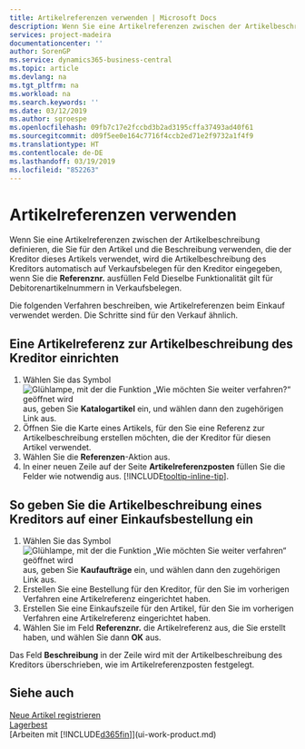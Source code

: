 ```yaml
---
title: Artikelreferenzen verwenden | Microsoft Docs
description: Wenn Sie eine Artikelreferenzen zwischen der Artikelbeschreibung definieren, die Sie für den Artikel und die Beschreibung verwenden, die der Kreditor dieses Artikels verwendet, wird die Artikelbeschreibung des Kreditors automatisch auf Verkaufsbelegen für den Kreditor eingegeben, wenn Sie die **Referenznr.** ausfüllen Feld
services: project-madeira
documentationcenter: ''
author: SorenGP
ms.service: dynamics365-business-central
ms.topic: article
ms.devlang: na
ms.tgt_pltfrm: na
ms.workload: na
ms.search.keywords: ''
ms.date: 03/12/2019
ms.author: sgroespe
ms.openlocfilehash: 09fb7c17e2fccbd3b2ad3195cffa37493ad40f61
ms.sourcegitcommit: d09f5ee0e164c7716f4ccb2ed71e2f9732a1f4f9
ms.translationtype: HT
ms.contentlocale: de-DE
ms.lasthandoff: 03/19/2019
ms.locfileid: "852263"
---
```

# <a name="use-item-cross-references"></a>Artikelreferenzen verwenden
Wenn Sie eine Artikelreferenzen zwischen der Artikelbeschreibung definieren, die Sie für den Artikel und die Beschreibung verwenden, die der Kreditor dieses Artikels verwendet, wird die Artikelbeschreibung des Kreditors automatisch auf Verkaufsbelegen für den Kreditor eingegeben, wenn Sie die **Referenznr.** ausfüllen Feld Dieselbe Funktionalität gilt für Debitorenartikelnummern in Verkaufsbelegen.

Die folgenden Verfahren beschreiben, wie Artikelreferenzen beim Einkauf verwendet werden. Die Schritte sind für den Verkauf ähnlich.

## <a name="to-set-up-an-item-cross-reference-to-a-vendors-item-description"></a>Eine Artikelreferenz zur Artikelbeschreibung des Kreditor einrichten
1. Wählen Sie das Symbol ![Glühlampe, mit der die Funktion „Wie möchten Sie weiter verfahren?“ geöffnet wird](media/ui-search/search_small.png "Wie möchten Sie weiter verfahren?") aus, geben Sie **Katalogartikel** ein, und wählen dann den zugehörigen Link aus.
2. Öffnen Sie die Karte eines Artikels, für den Sie eine Referenz zur Artikelbeschreibung erstellen möchten, die der Kreditor für diesen Artikel verwendet.
3. Wählen Sie die **Referenzen**-Aktion aus.
4. In einer neuen Zeile auf der Seite **Artikelreferenzposten** füllen Sie die Felder wie notwendig aus. [!INCLUDE[tooltip-inline-tip](includes/tooltip-inline-tip_md.md)].

## <a name="to-enter-a-vendors-item-description-on-a-purchase-order"></a>So geben Sie die Artikelbeschreibung eines Kreditors auf einer Einkaufsbestellung ein
1. Wählen Sie das Symbol ![Glühlampe, mit der die Funktion „Wie möchten Sie weiter verfahren“ geöffnet wird](media/ui-search/search_small.png "Wie möchten Sie weiter verfahren?") aus, geben Sie **Kaufaufträge** ein, und wählen dann den zugehörigen Link aus.
2. Erstellen Sie eine Bestellung für den Kreditor, für den Sie im vorherigen Verfahren eine Artikelreferenz eingerichtet haben.
3. Erstellen Sie eine Einkaufszeile für den Artikel, für den Sie im vorherigen Verfahren eine Artikelreferenz eingerichtet haben.
4. Wählen Sie im Feld **Referenznr.** die Artikelreferenz aus, die Sie erstellt haben, und wählen Sie dann **OK** aus.

Das Feld **Beschreibung** in der Zeile wird mit der Artikelbeschreibung des Kreditors überschrieben, wie im Artikelreferenzposten festgelegt.

## <a name="see-also"></a>Siehe auch
[Neue Artikel registrieren](inventory-how-register-new-items.md)  
[Lagerbest](inventory-manage-inventory.md)  
[Arbeiten mit [!INCLUDE[d365fin](includes/d365fin_md.md)]](ui-work-product.md)
